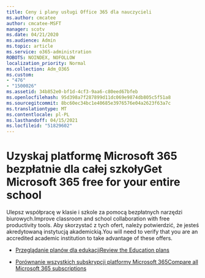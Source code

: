 ```yaml
---
title: Ceny i plany usługi Office 365 dla nauczycieli
ms.author: cmcatee
author: cmcatee-MSFT
manager: scotv
ms.date: 04/21/2020
ms.audience: Admin
ms.topic: article
ms.service: o365-administration
ROBOTS: NOINDEX, NOFOLLOW
localization_priority: Normal
ms.collection: Adm_O365
ms.custom:
- "476"
- "1500026"
ms.assetid: 34b852e0-bf1d-4cf3-9aa6-c80eed67bfeb
ms.openlocfilehash: 95d398a7f287899d11dc069e9874db805c5f51a8
ms.sourcegitcommit: 8bc60ec34bc1e40685e3976576e04a2623f63a7c
ms.translationtype: MT
ms.contentlocale: pl-PL
ms.lasthandoff: 04/15/2021
ms.locfileid: "51829602"
---
```

# <a name="get-microsoft-365-free-for-your-entire-school"></a><span data-ttu-id="94c76-102">Uzyskaj platformę Microsoft 365 bezpłatnie dla całej szkoły</span><span class="sxs-lookup"><span data-stu-id="94c76-102">Get Microsoft 365 free for your entire school</span></span>

<span data-ttu-id="94c76-103">Ulepsz współpracę w klasie i szkole za pomocą bezpłatnych narzędzi biurowych.</span><span class="sxs-lookup"><span data-stu-id="94c76-103">Improve classroom and school collaboration with free productivity tools.</span></span> <span data-ttu-id="94c76-104">Aby skorzystać z tych ofert, należy potwierdzić, że jesteś akredytowaną instytucją akademickią.</span><span class="sxs-lookup"><span data-stu-id="94c76-104">You will need to verify that you are an accredited academic institution to take advantage of these offers.</span></span>
  
- [<span data-ttu-id="94c76-105">Przeglądanie planów dla edukacji</span><span class="sxs-lookup"><span data-stu-id="94c76-105">Review the Education plans</span></span>](https://products.office.com/academic/compare-office-365-education-plans)

- [<span data-ttu-id="94c76-106">Porównanie wszystkich subskrypcji platformy Microsoft 365</span><span class="sxs-lookup"><span data-stu-id="94c76-106">Compare all Microsoft 365 subscriptions</span></span>](https://products.office.com/business/compare-more-office-365-for-business-plans)